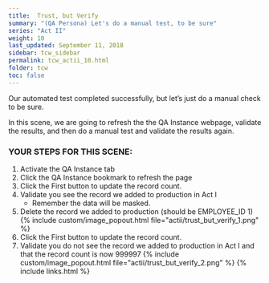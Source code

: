 ```yaml
---
title:  Trust, but Verify
summary: "(QA Persona) Let's do a manual test, to be sure"
series: "Act II"
weight: 10
last_updated: September 11, 2018
sidebar: tcw_sidebar
permalink: tcw_actii_10.html
folder: tcw
toc: false
---
```


Our automated test completed successfully, but let’s just do a manual check to be sure.

In this scene, we are going to refresh the the QA Instance webpage, validate the results, and then do a manual test and validate the results again.

### YOUR STEPS FOR THIS SCENE:

1. Activate the QA Instance tab
2. Click the QA Instance bookmark to refresh the page
3. Click the First button to update the record count.
4. Validate you see the record we added to production in Act I
    * Remember the data will be masked.
5. Delete the record we added to production (should be EMPLOYEE_ID 1)
   {% include custom/image_popout.html file="actii/trust_but_verify_1.png" %}
6. Click the First button to update the record count.
7. Validate you do not see the record we added to production in Act I and that the record count is now 999997
   {% include custom/image_popout.html file="actii/trust_but_verify_2.png" %}
{% include links.html %}
